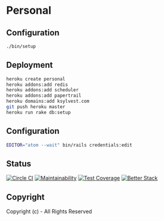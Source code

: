 # Personal

## Configuration

```bash
./bin/setup
```

## Deployment

```bash
heroku create personal
heroku addons:add redis
heroku addons:add scheduler
heroku addons:add papertrail
heroku domains:add ksylvest.com
git push heroku master
heroku run rake db:setup
```

## Configuration

```bash
EDITOR="atom --wait" bin/rails credentials:edit
```

## Status

[![Circle CI](https://dl.circleci.com/status-badge/img/gh/ksylvest/personal/tree/main.svg?style=svg)](https://dl.circleci.com/status-badge/redirect/gh/ksylvest/personal/tree/main)
[![Maintainability](https://api.codeclimate.com/v1/badges/6c1a7c3b1e87c843246e/maintainability)](https://codeclimate.com/github/ksylvest/personal/maintainability)
[![Test Coverage](https://api.codeclimate.com/v1/badges/6c1a7c3b1e87c843246e/test_coverage)](https://codeclimate.com/github/ksylvest/personal/test_coverage)
[![Better Stack](https://uptime.betterstack.com/status-badges/v1/monitor/1mhv2.svg)](https://uptime.betterstack.com/)

## Copyright

Copyright (c) - All Rights Reserved
